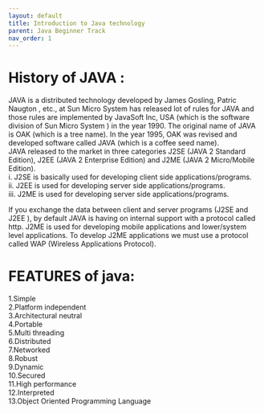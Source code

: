 ```yaml
---
layout: default
title: Introduction to Java technology
parent: Java Beginner Track
nav_order: 1
---
```


# History of JAVA :

JAVA is a distributed technology developed by James Gosling, Patric Naugton , etc., at Sun
Micro System has released lot of rules for JAVA and those rules are implemented by JavaSoft Inc,
USA (which is the software division of Sun Micro System ) in the year 1990. The original name of JAVA
is OAK (which is a tree name). In the year 1995, OAK was revised and developed software called
JAVA (which is a coffee seed name).  <br>
JAVA released to the market in three categories J2SE (JAVA 2 Standard Edition), J2EE (JAVA 2
Enterprise Edition) and J2ME (JAVA 2 Micro/Mobile Edition). <br>
i. J2SE is basically used for developing client side applications/programs. <br>
ii. J2EE is used for developing server side applications/programs. <br>
iii. J2ME is used for developing server side applications/programs. <br>

If you exchange the data between client and server programs (J2SE and J2EE ), by default JAVA is
having on internal support with a protocol called http. J2ME is used for developing mobile
applications and lower/system level applications. To develop J2ME applications we must use a
protocol called WAP (Wireless Applications Protocol).

# FEATURES of java: 

1.Simple <br>
2.Platform independent <br>
3.Architectural neutral  <br>
4.Portable  <br>
5.Multi threading <br>
6.Distributed <br>
7.Networked  <br>
8.Robust <br>
9.Dynamic  <br>
10.Secured <br>
11.High performance <br>
12.Interpreted <br>
13.Object Oriented Programming Language <br>
